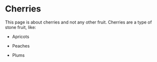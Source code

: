 # Cherries



This page is about cherries and not any other fruit.  Cherries are a type of stone fruit, like:



- Apricots

- Peaches

- Plums